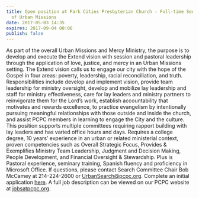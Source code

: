 ```yaml
---
title: Open position at Park Cities Presbyterian Church - Full-time Senior Director
  of Urban Missions
date: 2017-05-03 14:35
expires: 2017-09-04 00:00
publish: false
---
```



As part of the overall Urban Missions and Mercy Ministry, the purpose is to develop and execute the Extend vision with session and pastoral leadership through the application of love, justice, and mercy in an Urban Missions setting. The Extend vision calls us to engage our city with the hope of the Gospel in four areas: poverty, leadership, racial reconciliation, and truth. Responsibilities include develop and implement vision, provide team leadership for ministry oversight, develop and mobilize lay leadership and staff for ministry effectiveness, care for lay leaders and ministry partners to reinvigorate them for the Lord’s work, establish accountability that motivates and rewards excellence, to practice evangelism by intentionally pursuing meaningful relationships with those outside and inside the church, and assist PCPC members in learning to engage the City and the culture. This position supports multiple committees requiring rapport building with lay leaders and has varied office hours and days. Requires a college degree, 10 years’ experience in an urban or related ministerial context, proven competencies such as Overall Strategic Focus, Provides & Exemplifies Ministry Team Leadership, Judgment and Decision Making, People Development, and Financial Oversight & Stewardship. Plus is Pastoral experience, seminary training, Spanish fluency and proficiency in Microsoft Office. If questions, please contact Search Committee Chair Bob McCamey at 214-224-2600 or UrbanSearch@pcpc.org. Complete an initial application [here](https://pcpc.formstack.com/forms/application_for_director_of_urban_ministries). A full job description can be viewed on our PCPC website at [jobsatpcpc.org](https://jobsatpcpc.org).